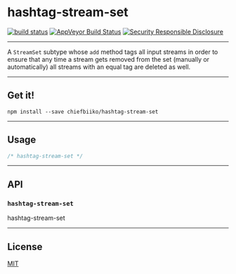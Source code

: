 # hashtag-stream-set

[![build status](http://img.shields.io/travis/chiefbiiko/hashtag-stream-set.svg?style=flat)](http://travis-ci.org/chiefbiiko/hashtag-stream-set) [![AppVeyor Build Status](https://ci.appveyor.com/api/projects/status/github/chiefbiiko/hashtag-stream-set?branch=master&svg=true)](https://ci.appveyor.com/project/chiefbiiko/hashtag-stream-set) [![Security Responsible Disclosure](https://img.shields.io/badge/Security-Responsible%20Disclosure-yellow.svg)](./security.md)

***

A `StreamSet` subtype whose `add` method tags all input streams in order to ensure that any time a stream gets removed from the set (manually or automatically) all streams with an equal tag are deleted as well.

***

## Get it!

```
npm install --save chiefbiiko/hashtag-stream-set
```

***

## Usage

``` js
/* hashtag-stream-set */
```

***

## API

### `hashtag-stream-set`

hashtag-stream-set

***

## License

[MIT](./license.md)
